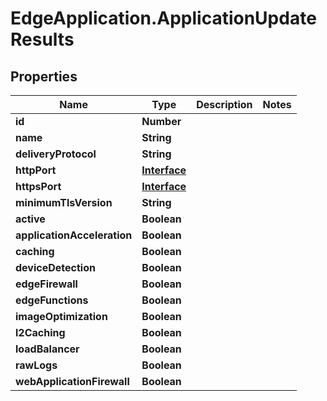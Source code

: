 # EdgeApplication.ApplicationUpdateResults

## Properties

Name | Type | Description | Notes
------------ | ------------- | ------------- | -------------
**id** | **Number** |  | 
**name** | **String** |  | 
**deliveryProtocol** | **String** |  | 
**httpPort** | [**Interface**](Interface.md) |  | 
**httpsPort** | [**Interface**](Interface.md) |  | 
**minimumTlsVersion** | **String** |  | 
**active** | **Boolean** |  | 
**applicationAcceleration** | **Boolean** |  | 
**caching** | **Boolean** |  | 
**deviceDetection** | **Boolean** |  | 
**edgeFirewall** | **Boolean** |  | 
**edgeFunctions** | **Boolean** |  | 
**imageOptimization** | **Boolean** |  | 
**l2Caching** | **Boolean** |  | 
**loadBalancer** | **Boolean** |  | 
**rawLogs** | **Boolean** |  | 
**webApplicationFirewall** | **Boolean** |  | 


